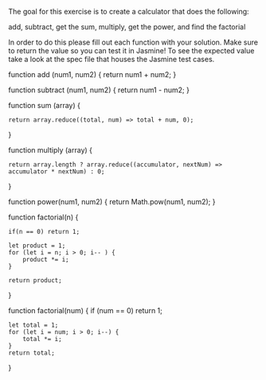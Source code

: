 The goal for this exercise is to create a calculator that does the following:

add, subtract, get the sum, multiply, get the power, and find the factorial

In order to do this please fill out each function with your solution. Make sure to return the value so you can test it in Jasmine! To see the expected value
take a look at the spec file that houses the Jasmine test cases.



function add (num1, num2) {
	return num1 + num2;
}

function subtract (num1, num2) {
	return num1 - num2;
}

function sum (array) {

	return array.reduce((total, num) => total + num, 0);
}

function multiply (array) {

	return array.length ? array.reduce((accumulator, nextNum) => accumulator * nextNum) : 0;
}

function power(num1, num2) {
	return Math.pow(num1, num2);
}

function factorial(n) {

	if(n == 0) return 1;

	let product = 1;
	for (let i = n; i > 0; i-- ) {
		product *= i;
	}

	return product;
	
}


function factorial(num) {
	if (num == 0) return 1;

	let total = 1;
	for (let i = num; i > 0; i--) {
		total *= i;
	}
	return total;
}